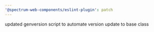 ```yaml
---
'@spectrum-web-components/eslint-plugin': patch
---
```


updated genversion script to automate version update to base class
